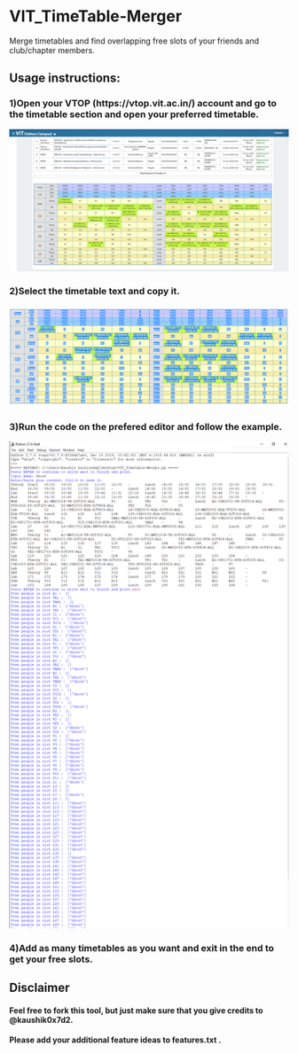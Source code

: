 # VIT_TimeTable-Merger
Merge timetables and find overlapping free slots of your friends and club/chapter members.


<h2>Usage instructions:</h2>

<h3>1)Open your VTOP (https://vtop.vit.ac.in/) account and go to the timetable section and open your preferred timetable.</h3>

![alt text](https://github.com/kaushik0x7d2/VIT_TimeTable-Merger/blob/main/Pictures/table.PNG)

<h3>2)Select the timetable text and copy it.</h3>

![alt text](https://github.com/kaushik0x7d2/VIT_TimeTable-Merger/blob/main/Pictures/select.PNG)
 
<h3>3)Run the code on the prefered editor and follow the example.</h3>

![alt text](https://github.com/kaushik0x7d2/VIT_TimeTable-Merger/blob/main/Pictures/example.PNG)

<h3>4)Add as many timetables as you want and exit in the end to get your free slots.</h3>


<h2>Disclaimer</h2>

<h4>Feel free to fork this tool, but just make sure that you give credits to @kaushik0x7d2.</h4>
<h4>Please add your additional feature ideas to features.txt .</h4>

